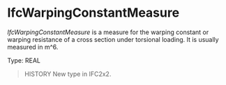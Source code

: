 # IfcWarpingConstantMeasure

_IfcWarpingConstantMeasure_ is a measure for the warping constant or warping resistance of a cross section under torsional loading. It is usually measured in m\^6.
<!-- end of short definition -->


Type: REAL

> HISTORY New type in IFC2x2.
